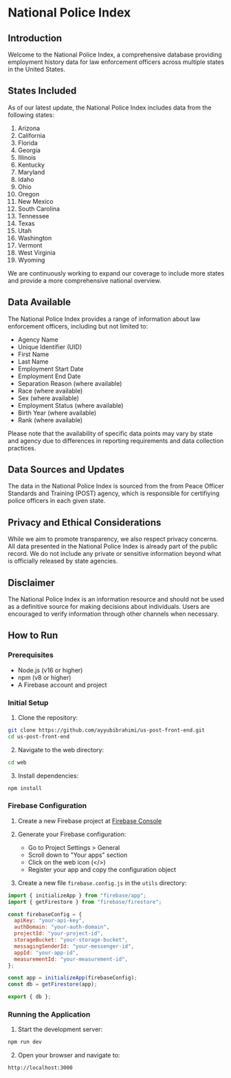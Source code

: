 # National Police Index

## Introduction

Welcome to the National Police Index, a comprehensive database providing employment history data for law enforcement officers across multiple states in the United States.

## States Included

As of our latest update, the National Police Index includes data from the following states:

1. Arizona
2. California
3. Florida
4. Georgia
5. Illinois
6. Kentucky
7. Maryland
8. Idaho
9. Ohio
10. Oregon
11. New Mexico
12. South Carolina
13. Tennessee
14. Texas
15. Utah
16. Washington
17. Vermont
18. West Virginia
19. Wyoming

We are continuously working to expand our coverage to include more states and provide a more comprehensive national overview.

## Data Available

The National Police Index provides a range of information about law enforcement officers, including but not limited to:

- Agency Name
- Unique Identifier (UID)
- First Name
- Last Name
- Employment Start Date
- Employment End Date
- Separation Reason (where available)
- Race (where available)
- Sex (where available)
- Employment Status (where available)
- Birth Year (where available)
- Rank (where available)

Please note that the availability of specific data points may vary by state and agency due to differences in reporting requirements and data collection practices.

## Data Sources and Updates

The data in the National Police Index is sourced from the from Peace Officer Standards and Training (POST) agency, which is responsible for certifiying police officers in each given state.

## Privacy and Ethical Considerations

While we aim to promote transparency, we also respect privacy concerns. All data presented in the National Police Index is already part of the public record. We do not include any private or sensitive information beyond what is officially released by state agencies.

## Disclaimer

The National Police Index is an information resource and should not be used as a definitive source for making decisions about individuals. Users are encouraged to verify information through other channels when necessary.

## How to Run

### Prerequisites

- Node.js (v16 or higher)
- npm (v8 or higher)
- A Firebase account and project

### Initial Setup

1. Clone the repository:

```bash
git clone https://github.com/ayyubibrahimi/us-post-front-end.git
cd us-post-front-end
```

2. Navigate to the web directory:

```bash
cd web
```

3. Install dependencies:

```bash
npm install
```

### Firebase Configuration

1. Create a new Firebase project at [Firebase Console](https://console.firebase.google.com/)

2. Generate your Firebase configuration:

   - Go to Project Settings > General
   - Scroll down to "Your apps" section
   - Click on the web icon (</>)
   - Register your app and copy the configuration object

3. Create a new file `firebase.config.js` in the `utils` directory:

```javascript
import { initializeApp } from "firebase/app";
import { getFirestore } from "firebase/firestore";

const firebaseConfig = {
  apiKey: "your-api-key",
  authDomain: "your-auth-domain",
  projectId: "your-project-id",
  storageBucket: "your-storage-bucket",
  messagingSenderId: "your-messenger-id",
  appId: "your-app-id",
  measurementId: "your-measurement-id",
};

const app = initializeApp(firebaseConfig);
const db = getFirestore(app);

export { db };
```

### Running the Application

1. Start the development server:

```bash
npm run dev
```

2. Open your browser and navigate to:

```
http://localhost:3000
```
